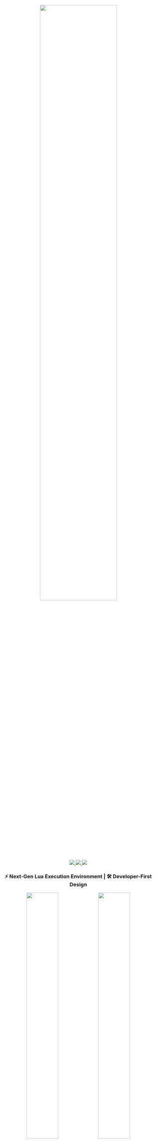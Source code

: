 <p align="center">
  <img width="70%" src="https://user-images.githubusercontent.com/98148217/236020704-b931f1b0-3c4b-4bd3-95fb-f0c22e40a093.png">
</p>

<p align="center">
  <a href="https://discord.gg/t8WMq5JKaK">
    <img src="https://dcbadge.vercel.app/api/server/NQY28YSVAb?style=flat">
  </a>
  <a href="https://github.com/LExteamz/LInjector/releases">
    <img src="https://img.shields.io/github/v/release/LExteamz/LInjector?color=success&label=version">
  </a>
  <a href="https://github.com/LExteamz/LInjector/blob/main/LICENSE">
    <img src="https://img.shields.io/github/license/LExteamz/LInjector?color=blue">
  </a>
</p>

<h3 align="center">⚡ Next-Gen Lua Execution Environment | 🛠️ Developer-First Design</h3>

<div align="center">
  <img src="https://github.com/LExteamz/LInjector/assets/98148217/ec726092-c282-4570-80dd-d7e061215cb0" width="45%">
  <img src="https://github.com/LExteamz/LInjector/assets/147359654/a32c944e-5240-4d35-bfeb-786e4918860a" width="45%">
</div>

## 🌟 Features That Shine
- 🔓 **100% Open Source** - Full transparency with MIT License
- 🛡️ **Security First** - Community-vetted codebase
- ✨ **VS Code Power** - Monaco editor integration
- 🧩 **Modular Architecture** - Easy to extend and customize
- 📦 **DLL Flexibility** - Bring your own injection method

```csharp
// Example of clean architecture
public class ScriptExecutor
{
    private readonly IInjectionService _injector;
    
    public ScriptExecutor(IInjectionService injector)
    {
        _injector = injector;
    }
    
    public void Execute(string script)
    {
        if(ValidateScript(script))
        {
            _injector.Run(script);
        }
    }
}
